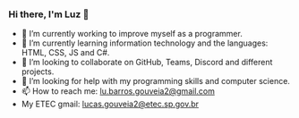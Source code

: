 ### Hi there, I'm Luz 👋

- 🔭 I’m currently working to improve myself as a programmer.
- 🌱 I’m currently learning information technology and the languages: HTML, CSS, JS and C#.
- 👯 I’m looking to collaborate on GitHub, Teams, Discord and different projects.
- 🤔 I’m looking for help with my programming skills and computer science.
- 📫 How to reach me: lu.barros.gouveia2@gmail.com
- My ETEC gmail: lucas.gouveia2@etec.sp.gov.br
